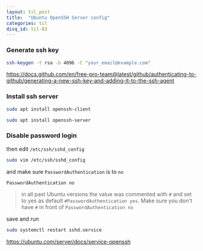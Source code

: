 ```yaml
---
layout: til_post
title:  "Ubuntu OpenSSH Server config"
categories: til
disq_id: til-83
---
```



### Generate ssh key

```bash
ssh-keygen -t rsa -b 4096 -C "your_email@example.com"
```

<https://docs.github.com/en/free-pro-team@latest/github/authenticating-to-github/generating-a-new-ssh-key-and-adding-it-to-the-ssh-agent>

### Install ssh server

```bash
sudo apt install openssh-client

sudo apt install openssh-server
```

### Disable password login

then edit `/etc/ssh/sshd_config`

```bash
sudo vim /etc/ssh/sshd_config
```

and make sure `PasswordAuthentication` is  to `no`

```
PasswordAuthentication no
```

> in all past Ubuntu versions the value was commented with `#` and set to yes as default `#PasswordAuthentication yes`. Make sure you don't have `#` in front of `PasswordAuthentication no`


save and run

```bash
sudo systemctl restart sshd.service
```

<https://ubuntu.com/server/docs/service-openssh>
